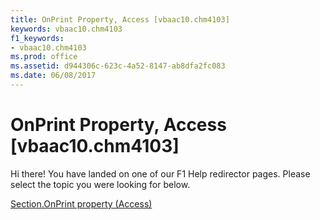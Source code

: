 ```yaml
---
title: OnPrint Property, Access [vbaac10.chm4103]
keywords: vbaac10.chm4103
f1_keywords:
- vbaac10.chm4103
ms.prod: office
ms.assetid: d944306c-623c-4a52-8147-ab8dfa2fc083
ms.date: 06/08/2017
---
```



# OnPrint Property, Access [vbaac10.chm4103]

Hi there! You have landed on one of our F1 Help redirector pages. Please select the topic you were looking for below.

[Section.OnPrint property (Access)](http://msdn.microsoft.com/library/f8df36f2-697b-7a1d-6343-76d2a2a7b0cf%28Office.15%29.aspx)

